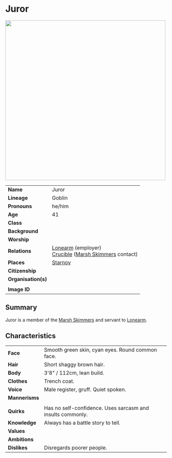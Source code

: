 # Juror

<img src="https://raw.githubusercontent.com/jesskelsall/astarus-images/main/characters/portraits/imageid.png" height="500" />

|||
| --- | --- |
| **Name** | Juror | character.4
| **Lineage** | Goblin |
| **Pronouns** | he/him |
| **Age** | 41 |
| **Class** | |
| **Background** | |
| **Worship** | |
| **Relations** | [Lonearm](lonearm.md) (employer)<br>[Crucible](crucible.md) ([Marsh Skimmers](../organisations/marsh-skimmers.md) contact) |
| **Places** | [Starnov](../places/cities/starnov.md) |
| **Citizenship** | |
| **Organisation(s)** | |
|||
| **Image ID** | |

## Summary

Juror is a member of the [Marsh Skimmers](../organisations/marsh-skimmers.md) and servant to [Lonearm](lonearm.md).

## Characteristics

| | |
| --- | --- |
| **Face** | Smooth green skin, cyan eyes. Round common face. | characteristics.2
| **Hair** | Short shaggy brown hair. |
| **Body** | 3'8" / 112cm, lean build. |
| **Clothes** | Trench coat. |
| **Voice** | Male register, gruff. Quiet spoken. |
| **Mannerisms** | |
| | |
| **Quirks** | Has no self-confidence. Uses sarcasm and insults commonly. |
| **Knowledge** | Always has a battle story to tell. |
| **Values** | |
| **Ambitions** | |
| **Dislikes** | Disregards poorer people. |
